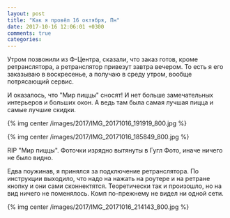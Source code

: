 ```yaml
---
layout: post
title: "Как я провёл 16 октября, Пн"
date: 2017-10-16 12:06:01 +0300
comments: true
categories: 
---
```

Утром позвонили из Ф-Центра, сказали, что заказ готов, кроме ретранслятора, а ретранслятор привезут завтра вечером. То есть я его заказываю в воскресенье, а получаю в среду утром, вообще потрясающий сервис.


И оказалось, что "Мир пиццы" сносят! И нет больше замечательных интерьеров и больших окон. А ведь там была самая лучшая пицца и самые лучшие скидки.

{% img center /images/2017/IMG_20171016_191919_800.jpg %}

{% img center /images/2017/IMG_20171016_185849_800.jpg %}

RIP "Мир пиццы". Фоточки изрядно вытянуты в Гугл Фото, иначе ничего не было видно.




Едва поужинав, я принялся за подключение ретранслятора. По инструкции выходило, что надо на нажать на роутере и на ретране кнопку и они сами сконнектятся. Теоретически так и произошло, но на вид ничего не поменялось. Комп по-прежнему не видел ни одной сети.

{% img center /images/2017/IMG_20171016_214143_800.jpg %}

 